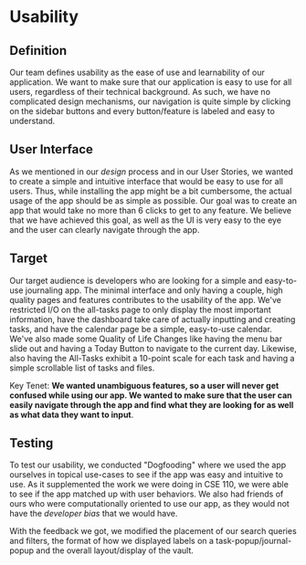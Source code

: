 # Usability

## Definition

Our team defines usability as the ease of use and learnability of our application. We want to make sure that our application is easy to use for all users, regardless of their technical background. As such, we have no complicated design mechanisms, our navigation is quite simple by clicking on the sidebar buttons and every button/feature is labeled and easy to understand.

## User Interface

As we mentioned in our _design_ process and in our User Stories, we wanted to create a simple and intuitive interface that would be easy to use for all users. Thus, while installing the app might be a bit cumbersome, the actual usage of the app should be as simple as possible. Our goal was to create an app that would take no more than 6 clicks to get to any feature. We believe that we have achieved this goal, as well as the UI is very easy to the eye and the user can clearly navigate through the app.

## Target

Our target audience is developers who are looking for a simple and easy-to-use journaling app. The minimal interface and only having a couple, high quality pages and features contributes to the usability of the app. We've restricted I/O on the all-tasks page to only display the most important information, have the dashboard take care of actually inputting and creating tasks, and have the calendar page be a simple, easy-to-use calendar. We've also made some Quality of Life Changes like having the menu bar slide out and having a Today Button to navigate to the current day. Likewise, also having the All-Tasks exhibit a 10-point scale for each task and having a simple scrollable list of tasks and files.

Key Tenet: **We wanted unambiguous features, so a user will never get confused while using our app. We wanted to make sure that the user can easily navigate through the app and find what they are looking for as well as what data they want to input**.

## Testing

To test our usability, we conducted "Dogfooding" where we used the app ourselves in topical use-cases to see if the app was easy and intuitive to use. As it supplemented the work we were doing in CSE 110, we were able to see if the app matched up with user behaviors. We also had friends of ours who were computationally oriented to use our app, as they would not have the _developer bias_ that we would have.

With the feedback we got, we modified the placement of our search queries and filters, the format of how we displayed labels on a task-popup/journal-popup and the overall layout/display of the vault.

